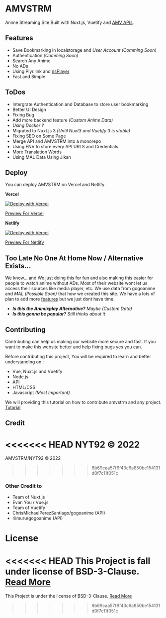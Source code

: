 # AMVSTRM
Anime Streaming Site Built with Nuxt.js, Vuetify and [AMV APIs](https://github.com/amvstrm/api).


## Features
- Save Bookmarking in localstorage and *User Account (Comming Soon)* 
- Authentication *(Comming Soon)*
- Search Any Anime
- No ADs
- Using Plyr.link and [nsPlayer](https://player.nscdn.ml)
- Fast and Simple

## ToDos

- Intergrate Authentication and Database to store user bookmarking
- Better UI Design
- Fixing Bug
- Add more backend feature *(Custom Anime Data)*
- *Using Docker ?*
- Migrated to Nuxt.js 3 *(Until Nuxt3 and Vuetify 3 is stable)*
- Fixing SEO on Some Page
- Merge API and AMVSTRM into a monorepo
- Using ENV to store every API URLS and Credentials
- More Translation Words
- Using MAL Data Using Jikan

## Deploy
You can deploy AMVSTRM on Vercel and Netlify

**Vercel**

[![Deploy with Vercel](https://vercel.com/button)](https://vercel.com/new/clone?repository-url=https://github.com/amvstrm/amvstrm)

[Preview For Vercel](https://amvstrm-nyt92.vercel.app)

**Netlify**

[![Deploy with Vercel](https://www.netlify.com/img/deploy/button.svg)](https://app.netlify.com/start/deploy?repository=https://github.com/amvstrm/amvstrm)

[Preview For Netlify](https://amvstrm.netlify.app)

## Too Late No One At Home Now / Alternative Exists...

We know... and We just doing this for fun and also making this easier for people to watch anime without ADs. Most of their website wont let us access their sources like media player, etc. We use data from gogoanime and *MAL (Possible Soon)* that how we created this site. We have a lots of plan to add more [features](#todos) but we just dont have time. 

- ***Is this the Animixplay Alternative?** Maybe (Custom Data)*
- ***Is this gonna be popular?** Still thinks about it*

## Contributing

Contributing can help us making our website more secure and fast. If you want to make this website better and help fixing bugs yes you can.

Before contributing this project, 
You will be required to learn and better understanding on :
- Vue, Nuxt.js and Vuetify
- Node.js
- API
- HTML/CSS
- Javascript *(Most Important)*

We will providing this tutorial on how to contribute amvstrm and any project. [Tutorial](https://github.com/firstcontributions/first-contributions)

## Credit

<<<<<<< HEAD
NYT92 © 2022
=======
AMVSTRM/NYT92 © 2022
>>>>>>> 6b69caa57f6f43c6a850be154131d0f7c11f051c

### Other Credit to

- Team of Nuxt.js 
- Evan You / Vue.js 
- Team of Vuetify
- ChrisMichaelPerezSantiago/gogoanime (API)
- riimuru/gogoanime (API)

# License

<<<<<<< HEAD
This Project is fall under license of BSD-3-Clause. [Read More](https://github.com/amvstrm/amvstrm/blob/master/LICENSE)
=======
This Project is under the license of BSD-3-Clause. [Read More](https://github.com/amvstrm/amvstrm/blob/master/LICENSE)
>>>>>>> 6b69caa57f6f43c6a850be154131d0f7c11f051c
